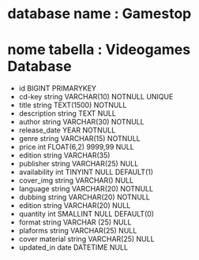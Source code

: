
# database name : Gamestop
# nome tabella : Videogames Database

- id BIGINT PRIMARYKEY 
- cd-key string VARCHAR(10) NOTNULL UNIQUE
- title string TEXT(1500) NOTNULL
- description string TEXT NULL
- author string VARCHAR(30) NOTNULL
- release_date  YEAR NOTNULL
- genre string VARCHAR(15) NOTNULL
- price int FLOAT(6,2) 9999,99 NULL
- edition string VARCHAR(35)
- publisher string VARCHAR(25) NULL
- availability int TINYINT NULL DEFAULT(1)
- cover_img string VARCHAR() NULL
- language string VARCHAR(20) NOTNULL
- dubbing string VARCHAR(20) NOTNULL
- edition string VARCHAR(20) NULL
- quantity int SMALLINT NULL DEFAULT(0)
- format string VARCHAR (25) NULL
- plaforms string VARCHAR(25) NULL
- cover material string VARCHAR(25) NULL
- updated_in date DATETIME NULL
